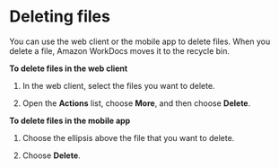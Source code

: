 # Deleting files<a name="web_delete_file"></a>

You can use the web client or the mobile app to delete files\. When you delete a file, Amazon WorkDocs moves it to the recycle bin\.

**To delete files in the web client**

1. In the web client, select the files you want to delete\. 

1. Open the **Actions** list, choose **More**, and then choose **Delete**\.

**To delete files in the mobile app**

1. Choose the ellipsis above the file that you want to delete\.

1. Choose **Delete**\.